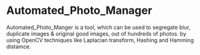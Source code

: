 # Automated_Photo_Manager
Automated_Photo_Manger is a tool, which can be used to segregate blur, duplicate images &amp; original good images, out of hundreds of photos.
by using OpenCV techniques like Laplacian transform, Hashing and Hamming distamce. 
